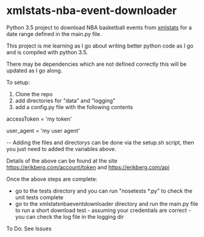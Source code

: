 # xmlstats-nba-event-downloader
Python 3.5 project to download NBA basketball events from [xmlstats](https://erikberg.com/api) for a date range defined in the main.py file.

This project is me learning as I go about writing better python code as I go and is compiled with python 3.5.

There may be dependencies which are not defined correctly this will be updated as I go along.

To setup:

1. Clone the repo
2. add directories for "data" and "logging"
3. add a config.py file with the following contents

accessToken = 'my token'

user_agent = 'my user agent'

-- Adding the files and directorys can be done via the setup.sh script, then you just need to added the variables above.

Details of the above can be found at the site https://erikberg.com/account/token and https://erikberg.com/api

Once the above steps are complete:

* go to the tests directory and you can run "nosetests *.py" to check the unit tests complete
* go to the xmlstatsnbaeventdownloader directory and run the main.py file to run a short download test - assuming your credentials are correct - you can check the log file in the logging dir

To Do: See Issues
